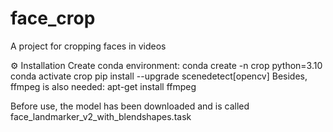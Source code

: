 # face_crop
A project for cropping faces in videos

  ⚙ Installation
Create conda environment:
  conda create -n crop python=3.10
  conda activate crop
  pip install --upgrade scenedetect[opencv]
Besides, ffmpeg is also needed:
  apt-get install ffmpeg

Before use, the model has been downloaded and is called face_landmarker_v2_with_blendshapes.task

  
